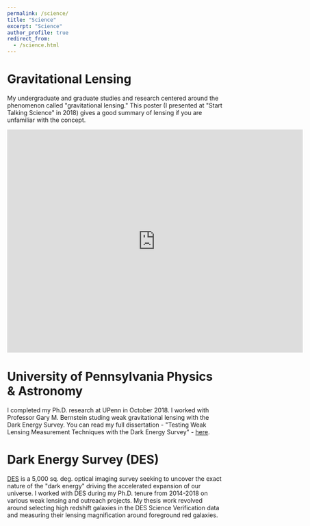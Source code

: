 ```yaml
---
permalink: /science/
title: "Science"
excerpt: "Science"
author_profile: true
redirect_from: 
  - /science.html
---
```


Gravitational Lensing
======
My undergraduate and graduate studies and research centered around the phenomenon called "gravitational lensing." This poster (I presented at "Start Talking Science" in 2018) gives a good summary of lensing if you are unfamiliar with the concept.

<center>
  <iframe src="https://docs.google.com/presentation/d/e/2PACX-1vQM0I-BBQR6vWmAe0XQgVoWNsUjU7jIZwLu27bUDpXUGJOakeyOun7geQPGAaPz-Ts-SSyYPLWrRM5I/embed?start=true&loop=true&delayms=60000" frameborder="0" width="691" height="521" allowfullscreen="true" mozallowfullscreen="true" webkitallowfullscreen="true"></iframe>
  </center>


University of Pennsylvania Physics & Astronomy
======
I completed my Ph.D. research at UPenn in October 2018. I worked with Professor Gary M. Bernstein studing weak gravitational lensing with the Dark Energy Survey.
You can read my full dissertation - "Testing Weak Lensing Measurement Techniques with the Dark Energy Survey" - [here](ckrawiec.github.io/files/CKrawiecDissertation.pdf).

Dark Energy Survey (DES)
======
[DES](https://www.darkenergysurvey.org) is a 5,000 sq. deg. optical imaging survey seeking to uncover the exact nature of the "dark energy" driving the accelerated expansion of our universe. 
I worked with DES during my Ph.D. tenure from  2014-2018 on various weak lensing and outreach projects. My thesis work revolved around selecting high redshift galaxies in the DES Science Verification data and measuring their lensing magnification around foreground red galaxies. 



